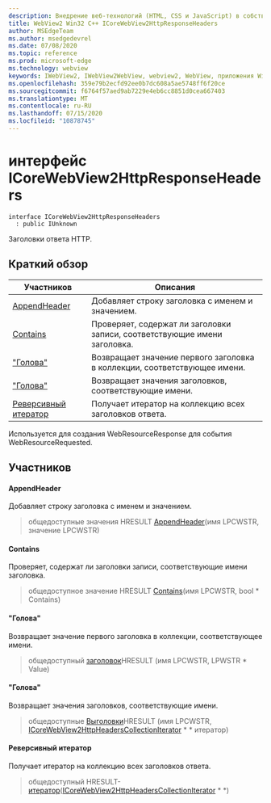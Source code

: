 ```yaml
---
description: Внедрение веб-технологий (HTML, CSS и JavaScript) в собственные приложения с помощью элемента управления Microsoft Edge WebView2
title: WebView2 Win32 C++ ICoreWebView2HttpResponseHeaders
author: MSEdgeTeam
ms.author: msedgedevrel
ms.date: 07/08/2020
ms.topic: reference
ms.prod: microsoft-edge
ms.technology: webview
keywords: IWebView2, IWebView2WebView, webview2, WebView, приложения Win32, Win32, EDGE, ICoreWebView2, ICoreWebView2Controller, управление браузером, EDGE HTML, ICoreWebView2HttpResponseHeaders
ms.openlocfilehash: 359e79b2ecfd92ee0b7dc608a5ae5748ff6f20ce
ms.sourcegitcommit: f6764f57aed9ab7229e4eb6cc8851d0cea667403
ms.translationtype: MT
ms.contentlocale: ru-RU
ms.lasthandoff: 07/15/2020
ms.locfileid: "10878745"
---
```

# интерфейс ICoreWebView2HttpResponseHeaders 

```
interface ICoreWebView2HttpResponseHeaders
  : public IUnknown
```

Заголовки ответа HTTP.

## Краткий обзор

 Участников                        | Описания
--------------------------------|---------------------------------------------
[AppendHeader](#appendheader) | Добавляет строку заголовка с именем и значением.
[Contains](#contains) | Проверяет, содержат ли заголовки записи, соответствующие имени заголовка.
["Голова"](#getheader) | Возвращает значение первого заголовка в коллекции, соответствующее имени.
["Голова"](#getheaders) | Возвращает значения заголовков, соответствующие имени.
[Реверсивный итератор](#getiterator) | Получает итератор на коллекцию всех заголовков ответа.

Используется для создания WebResourceResponse для события WebResourceRequested.

## Участников

#### AppendHeader 

Добавляет строку заголовка с именем и значением.

> общедоступные значения HRESULT [AppendHeader](#appendheader)(имя LPCWSTR, значение LPCWSTR)

#### Contains 

Проверяет, содержат ли заголовки записи, соответствующие имени заголовка.

> общедоступное значение HRESULT [Contains](#contains)(имя LPCWSTR, bool * Contains)

#### "Голова" 

Возвращает значение первого заголовка в коллекции, соответствующее имени.

> общедоступный [заголовок](#getheader)HRESULT (имя LPCWSTR, LPWSTR * Value)

#### "Голова" 

Возвращает значения заголовков, соответствующие имени.

> общедоступные [Выголовки](#getheaders)HRESULT (имя LPCWSTR, [ICoreWebView2HttpHeadersCollectionIterator](icorewebview2httpheaderscollectioniterator.md) * * итератор)

#### Реверсивный итератор 

Получает итератор на коллекцию всех заголовков ответа.

> общедоступный HRESULT- [итератор](#getiterator)([ICoreWebView2HttpHeadersCollectionIterator](icorewebview2httpheaderscollectioniterator.md) * *)

